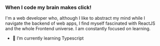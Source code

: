 ### When I code my brain makes click!



I'm a web developer who, although I like to abstract my mind while I navigate the backend of web apps, I find myself fascinated with ReactJS and the whole Frontend universe. I am constantly focused on learning. 

- 🌱 I’m currently learning Typescript

<!--
**Dans182/Dans182** is a ✨ _special_ ✨ repository because its `README.md` (this file) appears on your GitHub profile.

Here are some ideas to get you started:

- 🔭 I’m currently working on ...
- 🌱 I’m currently learning ...
- 👯 I’m looking to collaborate on ...
- 🤔 I’m looking for help with ...
- 💬 Ask me about ...
- 📫 How to reach me: ...
- 😄 Pronouns: ...
- ⚡ Fun fact: ...
-->
